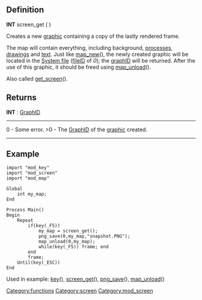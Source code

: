 Definition
----------

**INT** screen\_get ( )

Creates a new [graphic](graphic "wikilink") containing a copy of the
lastly rendered frame.

The map will contain everything, including background,
[processes](process "wikilink"), [drawings](draw "wikilink") and
[text](text "wikilink"). Just like [map\_new](map_new "wikilink")(), the
newly created graphic will be located in the [System
file](System_file "wikilink") ([fileID](fileID "wikilink") of *0*); the
[graphID](graphID "wikilink") will be returned. After the use of this
graphic, it should be freed using
[map\_unload](map_unload "wikilink")().

Also called [get\_screen](get_screen "wikilink")().

Returns
-------

**INT** : [GraphID](GraphID "wikilink")

  ------- -----------------------------------------------------------------------------------
  0       - Some error.
  &gt;0   - The [GraphID](GraphID "wikilink") of the [graphic](graphic "wikilink") created.
  ------- -----------------------------------------------------------------------------------

Example
-------

    import "mod_key"
    import "mod_screen"
    import "mod_map"

    Global
        int my_map;
    End

    Process Main()
    Begin
        Repeat
            if(key(_F5))
                my_map = screen_get();
                png_save(0,my_map,"snapshot.PNG");
                map_unload(0,my_map);
                while(key(_F5)) frame; end
            end
            frame;
        Until(key(_ESC))
    End

Used in example: [key](key "wikilink")(),
[screen\_get](screen_get "wikilink")(),
[png\_save](png_save "wikilink")(),
[map\_unload](map_unload "wikilink")()

<Category:functions> <Category:screen> <Category:mod_screen>
